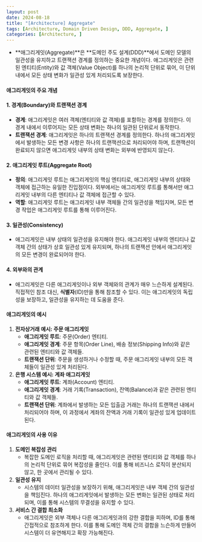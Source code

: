 ```yaml
---
layout: post
date: 2024-08-18
title: "[Architecture] Aggregate"
tags: [Architecture, Domain Driven Design, DDD, Aggregate, ]
categories: [Architecture, ]
---
```


- **애그리게잇(Aggregate)**은 **도메인 주도 설계(DDD)**에서 도메인 모델의 일관성을 유지하고 트랜잭션 경계를 정의하는 중요한 개념이다. 애그리게잇은 관련된 엔티티(Entity)와 값 객체(Value Object)를 하나의 논리적 단위로 묶어, 이 단위 내에서 모든 상태 변화가 일관성 있게 처리되도록 보장한다.

#### 애그리게잇의 주요 개념


#### 1. **경계(Boundary)와 트랜잭션 경계**

- **경계**: 애그리게잇은 여러 객체(엔티티와 값 객체)를 포함하는 경계를 정의한다. 이 경계 내에서 이루어지는 모든 상태 변화는 하나의 일관된 단위로서 동작한다.
- **트랜잭션 경계**: 애그리게잇은 하나의 트랜잭션 경계를 정의한다. 하나의 애그리게잇에서 발생하는 모든 변경 사항은 하나의 트랜잭션으로 처리되어야 하며, 트랜잭션이 완료되지 않으면 애그리게잇 내부의 상태 변화는 외부에 반영되지 않는다.

#### 2. **애그리게잇 루트(Aggregate Root)**

- **정의**: 애그리게잇 루트는 애그리게잇의 핵심 엔티티로, 애그리게잇 내부의 상태와 객체에 접근하는 유일한 진입점이다. 외부에서는 애그리게잇 루트를 통해서만 애그리게잇 내부의 다른 엔티티나 값 객체에 접근할 수 있다.
- **역할**: 애그리게잇 루트는 애그리게잇 내부 객체들 간의 일관성을 책임지며, 모든 변경 작업은 애그리게잇 루트를 통해 이루어진다.

#### 3. **일관성(Consistency)**

- 애그리게잇은 내부 상태의 일관성을 유지해야 한다. 애그리게잇 내부의 엔티티나 값 객체 간의 상태가 상호 일관성 있게 유지되며, 하나의 트랜잭션 안에서 애그리게잇의 모든 변경이 완료되어야 한다.

#### 4. **외부와의 관계**

- 애그리게잇은 다른 애그리게잇이나 외부 객체와의 관계가 매우 느슨하게 설계된다. 직접적인 참조 대신, **식별자**(ID)만을 통해 참조할 수 있다. 이는 애그리게잇의 독립성을 보장하고, 일관성을 유지하는 데 도움을 준다.

#### 애그리게잇의 예시

1. **전자상거래 예시: 주문 애그리게잇**
	- **애그리게잇 루트**: 주문(Order) 엔티티.
	- **애그리게잇 경계**: 주문 항목(Order Line), 배송 정보(Shipping Info)와 같은 관련된 엔티티와 값 객체들.
	- **트랜잭션 단위**: 주문을 생성하거나 수정할 때, 주문 애그리게잇 내부의 모든 객체들이 일관성 있게 처리된다.
2. **은행 시스템 예시: 계좌 애그리게잇**
	- **애그리게잇 루트**: 계좌(Account) 엔티티.
	- **애그리게잇 경계**: 거래 기록(Transaction), 잔액(Balance)과 같은 관련된 엔티티와 값 객체들.
	- **트랜잭션 단위**: 계좌에서 발생하는 모든 입출금 거래는 하나의 트랜잭션 내에서 처리되어야 하며, 이 과정에서 계좌의 잔액과 거래 기록이 일관성 있게 업데이트된다.

#### 애그리게잇의 사용 이유

1. **도메인 복잡성 관리**
	- 복잡한 도메인 로직을 처리할 때, 애그리게잇은 관련된 엔티티와 값 객체를 하나의 논리적 단위로 묶어 복잡성을 줄인다. 이를 통해 비즈니스 로직이 분산되지 않고, 한 곳에서 관리될 수 있다.
2. **일관성 유지**
	- 시스템의 데이터 일관성을 보장하기 위해, 애그리게잇은 내부 객체 간의 일관성을 책임진다. 하나의 애그리게잇에서 발생하는 모든 변화는 일관된 상태로 처리되며, 이를 통해 시스템의 무결성을 유지할 수 있다.
3. **서비스 간 결합 최소화**
	- 애그리게잇은 외부 객체나 다른 애그리게잇과의 강한 결합을 피하며, ID를 통해 간접적으로 참조하게 한다. 이를 통해 도메인 객체 간의 결합을 느슨하게 만들어 시스템이 더 유연해지고 확장 가능해진다.
